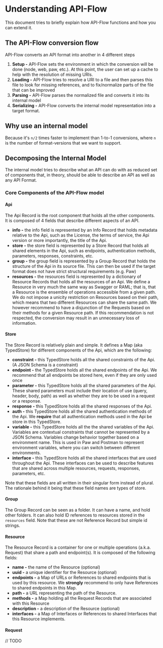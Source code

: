 # Understanding API-Flow
This document tries to briefly explain how API-Flow functions and how you can extend it.

## The API-Flow conversion flow
API-Flow converts an API format into another in 4 different steps
1. **Setup -** API-Flow sets the environment in which the conversion will be done (node, web, paw,
  etc.). At this point, the user can set up a cache to help with the resolution of missing URIs.
2. **Loading -** API-Flow tries to resolve a URI to a file and then parses this file to look for
  missing references, and to fix/normalize parts of the file that can be improved
3. **Parsing -** API-Flow parses the normalized file and converts it into its internal model
4. **Serializing -** API-Flow converts the internal model representation into a target format.

## Why use an internal model
Because it's `n/2` times faster to implement than 1-to-1 conversions, where `n` is the number of
format-versions that we want to support.

## Decomposing the Internal Model
The internal model tries to describe what an API can do with as reduced set of components that, in
theory, should be able to describe an API as well as any API Format.

### Core Components of the API-Flow model
#### Api
The Api Record is the root component that holds all the other components. It is composed of 4 fields
that describe different aspects of an API.
- **info -** the info field is represented by an Info Record that holds metadata relative to the
  Api, such as the License, the terms of service, the Api version or more importantly, the title of
  the Api.
- **store -** the store field is represented by a Store Record that holds all shared elements in the
  Api, such as endpoints, authentication methods, parameters, responses, constraints, etc.
- **group -** the group field is represented by a Group Record that holds the structure of the Api
  in its source file. This can then be used if the target format does not have strict structural
  requirements (e.g. Paw)
- **resources -** the resources field is represented by a dictionary of Resource Records that holds
  all the resources of an Api. We define a Resource in very much the same way as Swagger or RAML;
  that is, that a Resource is the ensemble of operations accessible from a given path. We do not
  impose a unicity restriction on Resources based on their path, which means that two different
  Resources can share the same path. We however recommend to have a disjunction of the Requests
  based on their methods for a given Resource path. If this recommendation is not respected, the
  conversion may result in an unnecessary loss of information.

#### Store
The Store Record is relatively plain and simple. It defines a Map (aka TypedStore) for different
components of the Api, which are the following:
- **constraint -** this TypedStore holds all the shared constraints of the Api. (A JSON Schema is
  a constraint)
- **endpoint -** the TypedStore holds all the shared endpoints of the Api. We recommend that all
  endpoints be stored here, even if they are only used once
- **parameter -** this TypedStore holds all the shared parameters of the Api. These shared
  parameters must include their location of use (query, header, body, path) as well as whether they
  are to be used in a request or a response.
- **response -** this TypedStore holds all the shared responses of the Api.
- **auth -** this TypedStore holds all the shared authentication methods of the Api. We **require**
  that all authentication methods used in the Api be store in this TypedStore.
- **variable -** this TypedStore holds all the the shared variables of the Api. Variables are
  contextual constraints that cannot be represented by a JSON Schema. Variables change behavior
  together based on a environment name. This is used in Paw and Postman to represent environment
  variables, where you can switch between different environments.
- **interface -** this TypedStore holds all the shared interfaces that are used throughout the Api.
  These interfaces can be used to describe features that are shared across multiple resources,
  requests, responses, parameters, etc.

Note that these fields are all written in their singular form instead of plural. The rationale
behind it being that these field names are types of store.

#### Group
The Group Record can be seen as a folder. It can have a name, and hold other folders. It can also
hold ID references to resources stored in the `resources` field. Note that these are not Reference
Record but simple id strings.

#### Resource
The Resource Record is a container for one or multiple operations (a.k.a. Request) that share a path
and endpoint(s). It is composed of the following fields:
- **name -** the name of the Resource (optional)
- **uuid -** a unique identifier for the Resource (optional)
- **endpoints -** a Map of URLs or References to shared endpoints that is used by this
  resource. We **strongly** recommend to only have References to shared endpoints in this Map.
- **path -** a URL representing the path of the Resource.
- **methods -** a Map holding all the Request Records that are associated with this Resource
- **description -** a description of the Resource (optional)
- **interfaces -** a Map of Interfaces or References to shared Interfaces that this Resource
  implements.

#### Request
// TODO
